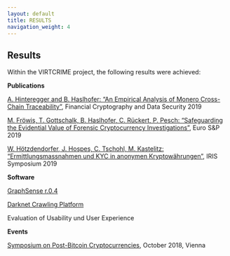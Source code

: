 ```yaml
---
layout: default
title: RESULTS
navigation_weight: 4
---
```

## Results

Within the VIRTCRIME project, the following results were achieved:

**Publications**

[A. Hinteregger and B. Haslhofer: “An Empirical Analysis of Monero Cross-Chain Traceability”](http://fc19.ifca.ai/preproceedings/27-preproceedings.pdf), Financial Cryptography and Data Security 2019

[M. Fröwis, T. Gottschalk, B. Haslhofer, C. Rückert, P. Pesch: “Safeguarding the Evidential Value of Forensic Cryptocurrency Investigations”](https://arxiv.org/abs/1906.12221), Euro S&P 2019

[W. Hötzdendorfer, J. Hospes, C. Tschohl, M. Kastelitz: “Ermittlungsmassnahmen und KYC in anonymen Kryptowährungen”](https://www.researchinstitute.at/files/583-memory-business/text/presentations/RI_Ermittlungsma%C3%9Fnahmen_und_KYC_in_anonymen_Blockchains.pdf), IRIS Symposium 2019


**Software**

[GraphSense r.0.4](https://graphsense.info/news.html)

[Darknet Crawling Platform](https://virtcrime.xylem-technologies.com/)

Evaluation of Usability und User Experience

**Events**

[Symposium on Post-Bitcoin Cryptocurrencies](https://www.ait.ac.at/en/about-the-ait/center/center-for-digital-safety-security/fairs-events/symposium-on-post-bitcoin-cryptocurrencies/), October 2018, Vienna

